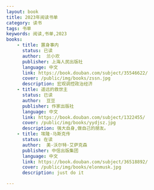 ```yaml
---
layout: book
title: 2023年阅读书单
category: 读书
tags: 书单
keywords: 阅读,书单,2023
books: 
    - title: 置身事内
      status: 已读
      author:  兰小欢
      publisher: 上海人民出版社
      language: 中文
      link: https://book.douban.com/subject/35546622/
      cover: /public/img/books/zssn.jpg
      description: 宏观调控政治经济
    - title: 遥远的救世主
      status: 已读
      author:  豆豆
      publisher: 作家出版社
      language: 中文
      link: https://book.douban.com/subject/1322455/
      cover: /public/img/books/yydjsz.jpg
      description: 强大自身,做自己的朋友。
    - title: 埃隆·马斯克传
      status: 在读
      author:  美-沃尔特·艾萨克森
      publisher: 中信出版集团
      language: 中文
      link: https://book.douban.com/subject/36518892/
      cover: /public/img/books/elonmusk.jpg
      description: just do it

---
```





     
  

